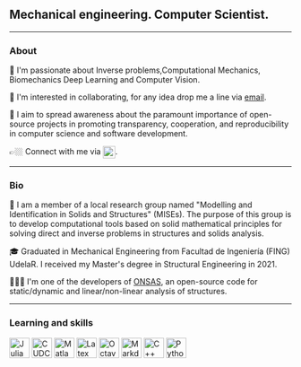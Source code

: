 ## Mechanical engineering. Computer Scientist.
 
------

### About

🔭 I'm passionate about Inverse problems,Computational Mechanics, Biomechanics Deep Learning and Computer Vision. 

👯 I'm interested in collaborating, for any idea drop me a line via [email](mailto:mvanzulli@fing.edu.uy).

💭 I aim to spread awareness about the paramount importance of open-source projects in promoting transparency, cooperation, and reproducibility in computer science and software development.

👉🏼 Connect with me via <a href="https://www.linkedin.com/in/mauricio-vanzulli-b0a648224/"><img align="center" alt="Mauri's LinkedIN" width="22px" src="https://raw.githubusercontent.com/peterthehan/peterthehan/master/assets/linkedin.svg"/></a>.

-----

### Bio

🧠 I am a member of a local research group named "Modelling and Identification in Solids and Structures" (MISEs). The purpose of this group is to develop computational tools based on solid mathematical principles for solving direct and inverse problems in structures and solids analysis.

🎓 Graduated in Mechanical Engineering from Facultad de Ingeniería (FING) UdelaR. I received my Master's degree in Structural Engineering in 2021.
 

👨🏻‍💻 I'm one of the developers of [ONSAS](https://github.com/ONSAS/ONSAS.jl), an open-source code for static/dynamic and linear/non-linear analysis of structures.

-----

### Learning and skills
<p align="left"> <a href="ttps://en.wikipedia.org/wiki/Julia" target="_blank" rel="noreferrer"><img src="https://seeklogo.com/images/J/julia-logo-DC9698BAF9-seeklogo.com.png" width="36" height="36" alt="Julia" /></a>
  <a href="https://en.wikipedia.org/wiki/CUDAC" target="_blank" rel="noreferrer"><img src="https://migocpp.files.wordpress.com/2018/03/badge-nvidia-cuda-cpp.png" width="36" height="36" alt="CUDC" /></a>
<a href="https://en.wikipedia.org/wiki/Matlab" target="_blank" rel="noreferrer"><img src="https://upload.wikimedia.org/wikipedia/commons/2/21/Matlab_Logo.png" width="36" height="36" alt="Matlab" /></a>
<a href="https://en.wikipedia.org/wiki/LaTex" target="_blank" rel="noreferrer"><img src="https://cdn.icon-icons.com/icons2/2389/PNG/512/latex_logo_icon_145115.png" width="36" height="36" alt="Latex" /></a>
<a href="https://en.wikipedia.org/wiki/Octave" target="_blank" rel="noreferrer"><img src="https://upload.wikimedia.org/wikipedia/commons/6/6a/Gnu-octave-logo.svg" width="36" height="36" alt="Octave" /></a>
<a href="https://en.wikipedia.org/wiki/Markdown" target="_blank" rel="noreferrer"><img src="https://upload.wikimedia.org/wikipedia/commons/3/37/Markdown-mark-solid.svg" width="36" height="36" alt="Markdown" /></a>
<a href="https://docs.microsoft.com/en-us/cpp/?view=msvc-170" target="_blank" rel="noreferrer"><img src="https://raw.githubusercontent.com/danielcranney/readme-generator/main/public/icons/skills/cplusplus-colored.svg" width="36" height="36" alt="C++" /></a>
<a href="https://www.python.org/" target="_blank" rel="noreferrer"><img src="https://raw.githubusercontent.com/danielcranney/readme-generator/main/public/icons/skills/python-colored.svg" width="36" height="36" alt="Python" /></a>

